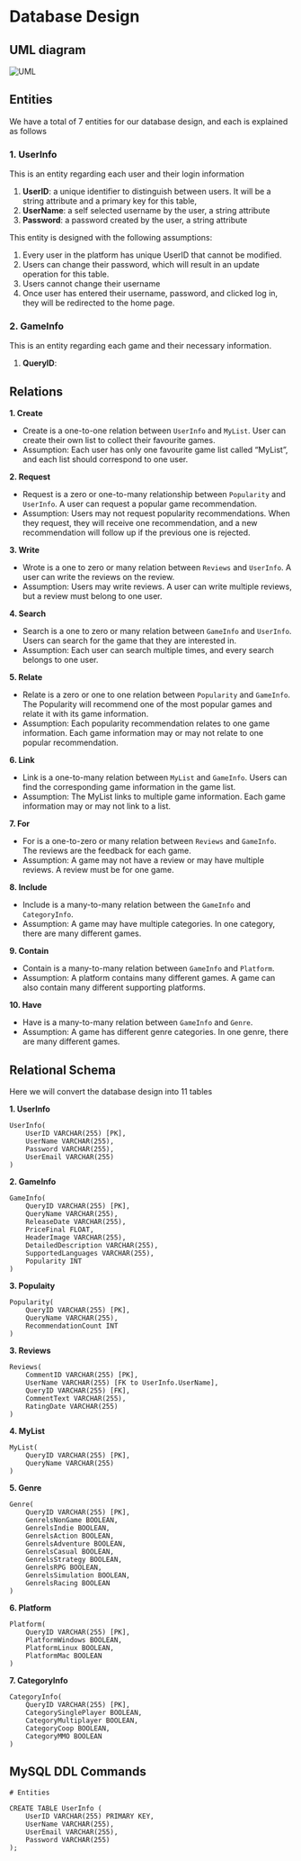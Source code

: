 # Database Design

## UML diagram
![UML](E:\Study\UIUC\Fall2023\CS411\Project\UML.png)

## Entities
We have a total of 7 entities for our database design, and each is explained as follows

### 1. UserInfo
This is an entity regarding each user and their login information
1. **UserID**: a unique identifier to distinguish between users. It will be a string attribute and a primary key for this table,
2. **UserName**: a self selected username by the user, a string attribute
3. **Password**: a password created by the user, a string attribute

This entity is designed with the following assumptions:
1. Every user in the platform has unique UserID that cannot be modified.
2. Users can change their password, which will result in an update operation for this table.
3. Users cannot change their username
4. Once user has entered their username, password, and clicked log in, they will be redirected to the home page.

### 2. GameInfo
This is an entity regarding each game and their necessary information. 
1. **QueryID**: 


## Relations
**1. Create**

- Create is a one-to-one relation between ```UserInfo``` and ```MyList```. User can create their own list to collect their favourite games.
- Assumption: Each user has only one favourite game list called “MyList”, and each list should correspond to one user.

**2. Request**

- Request is a zero or one-to-many relationship between ```Popularity``` and ```UserInfo```. A user can request a popular game recommendation.
- Assumption: Users may not request popularity recommendations. When they request, they will receive one recommendation, and a new recommendation will follow up if the previous one is rejected.  

**3. Write**

- Wrote is a one to zero or many relation between ```Reviews``` and ```UserInfo```. A user can write the reviews on the review.
- Assumption: Users may write reviews. A user can write multiple reviews, but a review must belong to one user. 

**4. Search**

- Search is a one to zero or many relation between ```GameInfo``` and ```UserInfo```. Users can search for the game that they are interested in.
- Assumption: Each user can search multiple times, and every search belongs to one user.

**5. Relate**

- Relate is a zero or one to one relation between ```Popularity``` and ```GameInfo```. The Popularity will recommend one of the most popular games and relate it with its game information.
- Assumption: Each popularity recommendation relates to one game information. Each game information may or may not relate to one popular recommendation. 

**6. Link**

- Link is a one-to-many relation between ```MyList``` and ```GameInfo```. Users can find the corresponding game information in the game list.
- Assumption: The MyList links to multiple game information. Each game information may or may not link to a list.

**7. For**

- For is a one-to-zero or many relation between ```Reviews``` and ```GameInfo```. The reviews are the feedback for each game.
- Assumption: A game may not have a review or may have multiple reviews. A review must be for one game.

**8. Include**

- Include is a many-to-many relation between the ```GameInfo``` and ```CategoryInfo```. 
- Assumption: A game may have multiple categories. In one category, there are many different games. 

**9. Contain**

- Contain is a many-to-many relation between ```GameInfo``` and ```Platform```. 
- Assumption: A platform contains many different games. A game can also contain many different supporting platforms. 

**10. Have**

- Have is a many-to-many relation between ```GameInfo``` and ```Genre```. 
- Assumption: A game has different genre categories. In one genre, there are many different games.



## Relational Schema
Here we will convert the database design into 11 tables

**1. UserInfo**
```mysql
UserInfo(
    UserID VARCHAR(255) [PK],
    UserName VARCHAR(255),
    Password VARCHAR(255),
    UserEmail VARCHAR(255)
)
```

**2. GameInfo**
```mysql
GameInfo(
    QueryID VARCHAR(255) [PK],
    QueryName VARCHAR(255),
    ReleaseDate VARCHAR(255),
    PriceFinal FLOAT,
    HeaderImage VARCHAR(255),
    DetailedDescription VARCHAR(255),
    SupportedLanguages VARCHAR(255),
    Popularity INT
)
```

**3. Populaity**
```mysql
Popularity(
    QueryID VARCHAR(255) [PK],
    QueryName VARCHAR(255),
    RecommendationCount INT
)
```

**3. Reviews**
```mysql
Reviews(
    CommentID VARCHAR(255) [PK],
    UserName VARCHAR(255) [FK to UserInfo.UserName],
    QueryID VARCHAR(255) [FK],
    CommentText VARCHAR(255),
    RatingDate VARCHAR(255)
)
```

**4. MyList**
```mysql
MyList(
    QueryID VARCHAR(255) [PK],
    QueryName VARCHAR(255)
)
```

**5. Genre**
```mysql
Genre(
    QueryID VARCHAR(255) [PK],
    GenrelsNonGame BOOLEAN,
    GenrelsIndie BOOLEAN,
    GenrelsAction BOOLEAN,
    GenrelsAdventure BOOLEAN,
    GenrelsCasual BOOLEAN,
    GenrelsStrategy BOOLEAN,
    GenrelsRPG BOOLEAN,
    GenrelsSimulation BOOLEAN,
    GenrelsRacing BOOLEAN
)
```

**6. Platform**
```mysql
Platform(
    QueryID VARCHAR(255) [PK],
    PlatformWindows BOOLEAN,
    PlatformLinux BOOLEAN,
    PlatformMac BOOLEAN
)
```
**7. CategoryInfo**
```mysql
CategoryInfo(
    QueryID VARCHAR(255) [PK],
    CategorySinglePlayer BOOLEAN,
    CategoryMultiplayer BOOLEAN, 
    CategoryCoop BOOLEAN,
    CategoryMMO BOOLEAN
)
```

## MySQL DDL Commands

```mysql
# Entities

CREATE TABLE UserInfo (
    UserID VARCHAR(255) PRIMARY KEY,
    UserName VARCHAR(255),
    UserEmail VARCHAR(255),
    Password VARCHAR(255)
);



